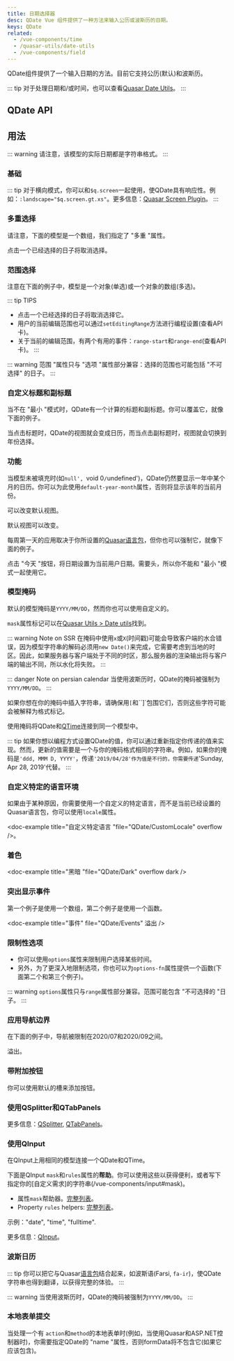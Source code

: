 ```yaml
---
title: 日期选择器
desc: QDate Vue 组件提供了一种方法来输入公历或波斯历的日期。
keys: QDate
related:
  - /vue-components/time
  - /quasar-utils/date-utils
  - /vue-components/field
---
```


QDate组件提供了一个输入日期的方法。目前它支持公历(默认)和波斯历。

::: tip
对于处理日期和/或时间，也可以查看[Quasar Date Utils](/quasar-utils/dateutils)。
:::

## QDate API

<doc-api file="QDate" />

## 用法

::: warning
请注意，该模型的实际日期都是字符串格式。
:::

### 基础

<doc-example title="基础" file="QDate/Basic" overflow />

::: tip
对于横向模式，你可以和`$q.screen`一起使用，使QDate具有响应性。例如：`:landscape="$q.screen.gt.xs"`。更多信息：[Quasar Screen Plugin](/options/screen-plugin)。
:::

<doc-example title="景观" file="QDate/Landscape" overflow />

### 多重选择

请注意，下面的模型是一个数组，我们指定了 "多重 "属性。

点击一个已经选择的日子将取消选择。

<doc-example title="多天" file="QDate/SelectionMultiple" overflow />

### 范围选择

注意在下面的例子中，模型是一个对象(单选)或一个对象的数组(多选)。

::: tip TIPS
* 点击一个已经选择的日子将取消选择它。
* 用户的当前编辑范围也可以通过`setEditingRange`方法进行编程设置(查看API卡)。
* 关于当前的编辑范围，有两个有用的事件：`range-start`和`range-end`(查看API卡)。
:::

::: warning
范围 "属性只与 "选项 "属性部分兼容：选择的范围也可能包括 "不可选择" 的日子。
:::

<doc-example title="单一范围" file="QDate/SelectionRange" overflow />

<doc-example title="多个范围" file="QDate/SelectionRangeMultiple" overflow />

### 自定义标题和副标题

当不在 "最小 "模式时，QDate有一个计算的标题和副标题。你可以覆盖它，就像下面的例子。

当点击标题时，QDate的视图就会变成日历，而当点击副标题时，视图就会切换到年份选择。

<doc-example title="自定义标题和副标题" file="QDate/CustomTitleSubtitle" overflow />

### 功能

当模型未被填充时(如`null', `void 0`/`undefined')，QDate仍然要显示一年中某个月的日历。你可以为此使用`default-year-month`属性，否则将显示该年的当前月份。

<doc-example title="默认年月" file="QDate/DefaultYearMonth" overflow />

可以改变默认视图。

<doc-example title="默认视图" file="QDate/DefaultView" overflow /> 默认视图可以改变。

每周第一天的应用取决于你所设置的[Quasar语言包](/options/quasar-language-packs)，但你也可以强制它，就像下面的例子。

<doc-example title="一周的第一天" file="QDate/FirstDayOfWeek" overflow />

点击 "今天 "按钮，将日期设置为当前用户日期。需要头，所以你不能和 "最小 "模式一起使用它。

<doc-example title="今天按钮" file="QDate/TodayBtn" overflow />

<doc-example title="禁用和只读" file="QDate/DisableReadonly" overflow />

### 模型掩码

默认的模型掩码是`YYYY/MM/DD`，然而你也可以使用自定义的。

`mask`属性标记可以在[Quasar Utils > Date utils](/quasar-utils/dateutils#format-for-display)找到。

::: warning Note on SSR
在掩码中使用`x`或`X`(时间戳)可能会导致客户端的水合错误，因为模型字符串的解码必须用`new Date()`来完成，它需要考虑到当地的时区。因此，如果服务器与客户端处于不同的时区，那么服务器的渲染输出将与客户端的输出不同，所以水化将失败。
:::

::: danger Note on persian calendar
当使用波斯历时，QDate的掩码被强制为`YYYY/MM/DD`。
:::

<doc-example title="简单掩码" file="QDate/MaskSimple" overflow />

如果你想在你的掩码中插入字符串，请确保用`[`和``]`包围它们，否则这些字符可能会被解释为格式标记。

<doc-example title="带有转义字符的掩码" file="QDate/MaskEscape" overflow />

使用掩码将QDate和[QTime](/vue-components/time)连接到同一个模型中。

<doc-example title="同一模型上的QDate和QTime" file="QDate/MaskDateTime" overflow />

::: tip
如果你想以编程方式设置QDate的值，你可以通过重新指定你传递的值来实现。然而，更新的值需要是一个与你的掩码格式相同的字符串。例如，如果你的掩码是`'ddd, MMM D, YYYY'`，传递`'2019/04/28'作为值是不行的，你需要传递`'Sunday, Apr 28, 2019'代替。
:::

### 自定义特定的语言环境

如果由于某种原因，你需要使用一个自定义的特定语言，而不是当前已经设置的Quasar语言包，你可以使用`locale`属性。

<doc-example title="自定义特定语言 "file="QDate/CustomLocale" overflow />。

### 着色

<doc-example title="着色" file="QDate/Color" overflow />

<doc-example title="黑暗 "file="QDate/Dark" overflow dark />

### 突出显示事件

第一个例子是使用一个数组，第二个例子是使用一个函数。

<doc-example title="事件" file="QDate/Events" 溢出 />

<doc-example title="事件颜色" file="QDate/EventColor" overflow />

### 限制性选项

* 你可以使用`options`属性来限制用户选择某些时间。
* 另外，为了更深入地限制选项，你也可以为`options-fn`属性提供一个函数(下面第二个和第三个例子)。

::: warning
`options`属性只与`range`属性部分兼容。范围可能包含 "不可选择的 "日子。
:::

<doc-example title="选项" file="QDate/Options" overflow />

### 应用导航边界

在下面的例子中，导航被限制在2020/07和2020/09之间。

<doc-example title="导航边界" file="QDate/NavigationBoundaries" overflow /> 溢出。

### 带附加按钮

你可以使用默认的槽来添加按钮。

<doc-example title="有了额外的按钮" file="QDate/AdditionalButtons" overflow />

### 使用QSplitter和QTabPanels

<doc-example title="使用QSplitter和QTabPanels" file="QDate/Splitter" />

更多信息：[QSplitter](/vue-components/splitter), [QTabPanels](/vue-components/tab-panels)。

### 使用QInput

<doc-example title="使用QInput" file="QDate/Input" />

在QInput上用相同的模型连接一个QDate和QTime。

<doc-example title="用QInput连接QDate和QTime" file="QDate/InputFull" overflow />

下面是QInput `mask`和`rules`属性的**帮助**。你可以使用这些以获得便利，或者写下指定你的[自定义需求]的字符串(/vue-components/input#mask)。

* 属性`mask`帮助器。[完整列表](https://github.com/quasarframework/quasar/blob/dev/ui/src/components/input/use-mask.js#L6)。
* Property `rules` helpers: [完整列表](https://github.com/quasarframework/quasar/blob/dev/ui/src/utils/patterns.js)。

示例："date", "time", "fulltime".

更多信息：[QInput](/vue-components/input)。

### 波斯日历
::: tip
你可以把它与Quasar[语言包](/options/quasar-language-packs)结合起来，如波斯语(Farsi, `fa-ir`)，使QDate字符串也得到翻译，以获得完整的体验。
:::

::: warning
当使用波斯历时，QDate的掩码被强制为`YYYY/MM/DD`。
:::

<q-btn href="https://codepen.io/rstoenescu/pen/MWKpbNa" target="_blank" label="查看示例" icon-right="启动" color="品牌主打" />

### 本地表单提交

当处理一个有 `action`和`method`的本地表单时(例如，当使用Quasar和ASP.NET控制器时)，你需要指定QDate的 "name "属性，否则formData将不包含它(如果它应该包含)。

<doc-example title="本地表单" file="QDate/NativeForm" />
